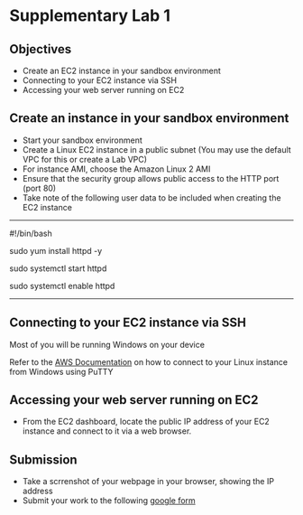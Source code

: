 # Supplementary Lab 1

## Objectives

- Create an EC2 instance in your sandbox environment
- Connecting to your EC2 instance via SSH
- Accessing your web server running on EC2

## Create an instance in your sandbox environment

- Start your sandbox environment
- Create a Linux EC2 instance in a public subnet (You may use the default VPC for this or create a Lab VPC)
- For instance AMI, choose the Amazon Linux 2 AMI
- Ensure that the security group allows public access to the HTTP port (port 80)
- Take note of the following user data to be included when creating the EC2 instance

---
#!/bin/bash

sudo yum install httpd -y

sudo systemctl start httpd

sudo systemctl enable httpd

---

## Connecting to your EC2 instance via SSH

Most of you will be running Windows on your device

Refer to the [AWS Documentation](https://docs.aws.amazon.com/AWSEC2/latest/UserGuide/putty.html) on how to connect to your Linux instance from Windows using PuTTY

## Accessing your web server running on EC2

- From the EC2 dashboard, locate the public IP address of your EC2 instance and connect to it via a web browser.

## Submission

- Take a scrrenshot of your webpage in your browser, showing the IP address
- Submit your work to the following [google form](https://docs.google.com/forms/d/e/1FAIpQLScSu_XY2bUksOdSnYicVS4u5RAyarcOo8V_XR0FhZ6pgLN75Q/viewform)
